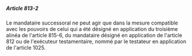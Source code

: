 ##### Article 813-2

Le mandataire successoral ne peut agir que dans la mesure compatible avec les pouvoirs de celui qui a été désigné en application du troisième alinéa de l'article 815-6, du mandataire désigné en application de l'article 812 ou de l'exécuteur testamentaire, nommé par le testateur en application de l'article 1025.

